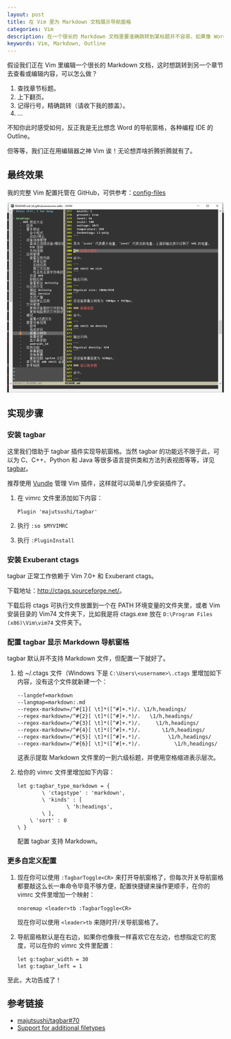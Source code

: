 ```yaml
---
layout: post
title: 在 Vim 里为 Markdown 文档展示导航窗格
categories: Vim
description: 在一个很长的 Markdown 文档里要准确跳转到某标题并不容易，如果像 Word 那样有个导航窗格就好了。
keywords: Vim, Markdown, Outline
---
```


假设我们正在 Vim 里编辑一个很长的 Markdown 文档，这时想跳转到另一个章节去查看或编辑内容，可以怎么做？

1. 查找章节标题。
2. 上下翻页。
3. 记得行号，精确跳转（请收下我的膝盖）。
4. ...

不知你此时感受如何，反正我是无比想念 Word 的导航窗格，各种编程 IDE 的 Outline。

但等等，我们正在用编辑器之神 Vim 诶！无论想弄啥折腾折腾就有了。

## 最终效果

我的完整 Vim 配置托管在 GitHub，可供参考：[config-files](https://github.com/mzlogin/config-files)

![](/images/posts/vim/vim-markdown-outline.png)

## 实现步骤

### 安装 tagbar

这里我们借助于 tagbar 插件实现导航窗格。当然 tagbar 的功能远不限于此，可以为 C、C++、Python 和 Java 等很多语言提供类和方法列表视图等等，详见 [tagbar](https://github.com/majutsushi/tagbar)。

推荐使用 [Vundle](https://github.com/VundleVim/Vundle.vim) 管理 Vim 插件，这样就可以简单几步安装插件了。

1. 在 vimrc 文件里添加如下内容：

   ```viml
   Plugin 'majutsushi/tagbar'
   ```

2. 执行 `:so $MYVIMRC`

3. 执行 `:PluginInstall`

### 安装 Exuberant ctags

tagbar 正常工作依赖于 Vim 7.0+ 和 Exuberant ctags。

下载地址：<http://ctags.sourceforge.net/>。

下载后将 ctags 可执行文件放置到一个在 PATH 环境变量的文件夹里，或者 Vim 安装目录的 Vim74 文件夹下，比如我是将 ctags.exe 放在 `D:\Program Files (x86)\Vim\vim74` 文件夹下。

### 配置 tagbar 显示 Markdown 导航窗格

tagbar 默认并不支持 Markdown 文件，但配置一下就好了。

1. 给 ~/.ctags 文件（Windows 下是 `C:\Users\<username>\.ctags` 里增加如下内容，没有这个文件就新建一个：

   ```viml
   --langdef=markdown
   --langmap=markdown:.md
   --regex-markdown=/^#{1}[ \t]*([^#]+.*)/. \1/h,headings/
   --regex-markdown=/^#{2}[ \t]*([^#]+.*)/.   \1/h,headings/
   --regex-markdown=/^#{3}[ \t]*([^#]+.*)/.     \1/h,headings/
   --regex-markdown=/^#{4}[ \t]*([^#]+.*)/.       \1/h,headings/
   --regex-markdown=/^#{5}[ \t]*([^#]+.*)/.         \1/h,headings/
   --regex-markdown=/^#{6}[ \t]*([^#]+.*)/.           \1/h,headings/
   ```

   这表示提取 Markdown 文件里的一到六级标题，并使用空格缩进表示层次。

2. 给你的 vimrc 文件里增加如下内容：

   ```viml
   let g:tagbar_type_markdown = {
           \ 'ctagstype' : 'markdown',
           \ 'kinds' : [
                   \ 'h:headings',
           \ ],
       \ 'sort' : 0
   \ }
   ```

   配置 tagbar 支持 Markdown。

### 更多自定义配置

1. 现在你可以使用 `:TagbarToggle<CR>` 来打开导航窗格了，但每次开关导航窗格都要敲这么长一串命令毕竟不够方便，配置快捷键来操作更顺手，在你的 vimrc 文件里增加一个映射：

   ```viml
   nnoremap <leader>tb :TagbarToggle<CR>
   ```

   现在你可以使用 `<leader>tb` 来随时开/关导航窗格了。

2. 导航窗格默认是在右边，如果你也像我一样喜欢它在左边，也想指定它的宽度，可以在你的 vimrc 文件里配置：

   ```viml
   let g:tagbar_width = 30
   let g:tagbar_left = 1
   ```

至此，大功告成了！

## 参考链接

* [majutsushi/tagbar#70](https://github.com/majutsushi/tagbar/issues/70)
* [Support for additional filetypes](https://github.com/majutsushi/tagbar/wiki)
